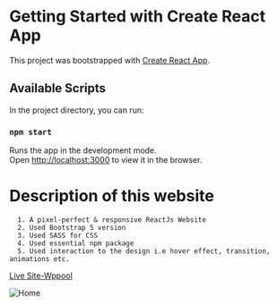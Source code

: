 # Getting Started with Create React App

This project was bootstrapped with [Create React App](https://github.com/facebook/create-react-app).

## Available Scripts

In the project directory, you can run:

### `npm start`

Runs the app in the development mode.\
Open [http://localhost:3000](http://localhost:3000) to view it in the browser.

# Description of this website

      1. A pixel-perfect & responsive ReactJs Website
      2. Used Bootstrap 5 version
      3. Used SASS for CSS
      4. Used essential npm package
      5. Used interaction to the design i.e hover effect, transition, animations etc.

[Live Site-Wppool](https://wppool2021.netlify.app/)

![Home](https://user-images.githubusercontent.com/75581445/136264041-56b07bc9-4626-44df-a03c-ae730b0dabd3.jpg)
